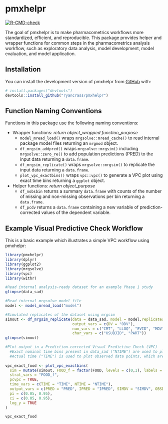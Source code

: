 
<!-- README.md is generated from README.Rmd. Please edit that file -->

# pmxhelpr

<!-- badges: start -->

[![R-CMD-check](https://github.com/ryancrass/pmxhelpr/actions/workflows/R-CMD-check.yaml/badge.svg)](https://github.com/ryancrass/pmxhelpr/actions/workflows/R-CMD-check.yaml)
<!-- badges: end -->

The goal of pmxhelpr is to make pharmacometrics workflows more
standardized, efficient, and reproducible. This package provides helper
and wrapper functions for common steps in the pharmacometrics analysis
workflow, such as exploratory data analysis, model development, model
evaluation, and model application.

## Installation

You can install the development version of pmxhelpr from
[GitHub](https://github.com/) with:

``` r
# install.packages("devtools")
devtools::install_github("ryancrass/pmxhelpr")
```

## Function Naming Conventions

Functions in this package use the following naming conventions:

- Wrapper functions: *return object*\_*wrapped function*\_*purpose*
  - `model_mread_load()` wraps `mrgsolve::mread_cache()` to read
    internal package model files returning an `mrgmod` object.
  - `df_mrgsim_addpred()` wraps `mrgsolve::mrgsim()` including
    `mrgsolve::zero_re()` to add population predictions (PRED) to the
    input data returning a `data.frame`.
  - `df_mrgsim_replicate()` wraps `mrgsolve::mrgsim()` to replicate the
    input data returning a `data.frame`.
  - `plot_vpc_exactbins()` wraps `vpc::vpc()` to generate a VPC plot
    using exact time bins returning a `ggplot` object.
- Helper functions: *return object*\_*purpose*
  - `df_nobsbin` returns a summary `data.frame` with counts of the
    number of missing and non-missing observations per bin returning a
    `data.frame`.
  - `df_pcdv` returns a `data.frame` containing a new variable of
    prediction-corrected values of the dependent variable.

## Example Visual Predictive Check Workflow

This is a basic example which illustrates a simple VPC workflow using
pmxhelpr:

``` r
library(pmxhelpr)
library(dplyr)
library(ggplot2)
library(mrgsolve)
library(vpc)
library(withr)

#Read internal analysis-ready dataset for an example Phase 1 study
glimpse(data_sad)

#Read internal mrgsolve model file
model <- model_mread_load("model")

#Simulated replicates of the dataset using mrgsim 
simout <- df_mrgsim_replicate(data = data_sad, model = model,replicates = 100,
                              output_vars = c(DV = "ODV"),
                              num_vars = c("CMT", "LLOQ", "EVID", "MDV", "WTBL", "FOOD"),
                              char_vars = c("USUBJID", "PART"))
glimpse(simout)

#Plot output in a Prediction-corrected Visual Predictive Check (VPC)
  #Exact nominal time bins present in data_sad ("NTIME") are used to plot summary statistics
  #Actual time ("TIME") is used to plot observed data points, which are also prediction-corrected if pcVPC=TRUE
  
vpc_exact_food <- plot_vpc_exactbins(
  sim = mutate(simout, FOOD_f = factor(FOOD, levels = c(0,1), labels = c("Fasted", "Fed"))), 
  strat_vars = "FOOD_f",
  pcvpc = TRUE,
  time_vars = c(TIME = "TIME", NTIME = "NTIME"),
  output_vars = c(PRED = "PRED", IPRED = "IPRED", SIMDV = "SIMDV", OBSDV = "OBSDV"),
  pi = c(0.05, 0.95),
  ci = c(0.05, 0.95),
  log_y = TRUE
)

vpc_exact_food
```
